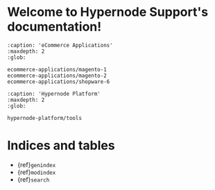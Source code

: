 # Welcome to Hypernode Support's documentation!

```{toctree}
:caption: 'eCommerce Applications'
:maxdepth: 2
:glob:

ecommerce-applications/magento-1
ecommerce-applications/magento-2
ecommerce-applications/shopware-6
```

```{toctree}
:caption: 'Hypernode Platform'
:maxdepth: 2
:glob:

hypernode-platform/tools
```

# Indices and tables

- {ref}`genindex`
- {ref}`modindex`
- {ref}`search`

